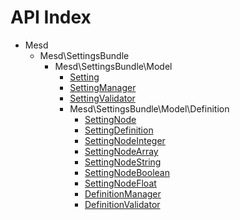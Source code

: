 API Index
=========

* Mesd
    * Mesd\SettingsBundle
        * Mesd\SettingsBundle\Model
            * [Setting](Mesd-SettingsBundle-Model-Setting.md)
            * [SettingManager](Mesd-SettingsBundle-Model-SettingManager.md)
            * [SettingValidator](Mesd-SettingsBundle-Model-SettingValidator.md)
            * Mesd\SettingsBundle\Model\Definition
                * [SettingNode](Mesd-SettingsBundle-Model-Definition-SettingNode.md)
                * [SettingDefinition](Mesd-SettingsBundle-Model-Definition-SettingDefinition.md)
                * [SettingNodeInteger](Mesd-SettingsBundle-Model-Definition-SettingNodeInteger.md)
                * [SettingNodeArray](Mesd-SettingsBundle-Model-Definition-SettingNodeArray.md)
                * [SettingNodeString](Mesd-SettingsBundle-Model-Definition-SettingNodeString.md)
                * [SettingNodeBoolean](Mesd-SettingsBundle-Model-Definition-SettingNodeBoolean.md)
                * [SettingNodeFloat](Mesd-SettingsBundle-Model-Definition-SettingNodeFloat.md)
                * [DefinitionManager](Mesd-SettingsBundle-Model-Definition-DefinitionManager.md)
                * [DefinitionValidator](Mesd-SettingsBundle-Model-Definition-DefinitionValidator.md)

